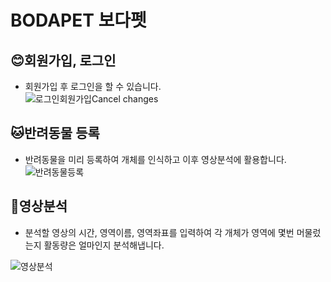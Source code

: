 # BODAPET 보다펫

## 😊회원가입, 로그인
- 회원가입 후 로그인을 할 수 있습니다.<br/>
![로그인회원가입](https://user-images.githubusercontent.com/71615938/190646380-625d7277-4df4-4173-ab25-f9795046a32c.gif)Cancel changes

## 🐱반려동물 등록
- 반려동물을 미리 등록하여 개체를 인식하고 이후 영상분석에 활용합니다.
![반려동물등록](https://user-images.githubusercontent.com/71615938/190646472-0397e27a-2546-42ad-bf12-d03a61475415.gif)

## 🐶영상분석
- 분석할 영상의 시간, 영역이름, 영역좌표를 입력하여 각 개체가 영역에 몇번 머물렀는지 활동량은 얼마인지 분석해냅니다.

![영상분석](https://user-images.githubusercontent.com/71615938/190646498-83838825-544f-45b7-b536-33fd69cafbd9.gif)

